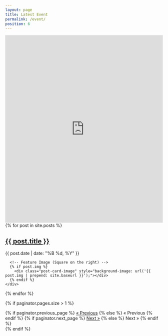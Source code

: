 ```yaml
---
layout: page
title: Latest Event
permalink: /event/
position: 6
---
```


<iframe src="https://calendar.google.com/calendar/embed?src=e5437755aa56250df01f979fd86e6617caedcc076d427bd5a1b004e30bdc48dd%40group.calendar.google.com&ctz=Asia%2FShanghai" 
        style="border: 0" 
        width="100%" 
        height="600" 
        frameborder="0" 
        scrolling="no"></iframe>
<!-- <iframe src="https://calendar.google.com/calendar/embed?src=e5437755aa56250df01f979fd86e6617caedcc076d427bd5a1b004e30bdc48dd%40group.calendar.google.com&ctz=Asia%2FShanghai" style="border: 0" width="800" height="600" frameborder="0" scrolling="no"></iframe> -->

<div class="post-cards">
  {% for post in site.posts %}
    <div class="post-card">
      <!-- Post Content -->
      <div class="post-card-content">
        <h2 class="post-card-title">
          <a href="{{ post.url | prepend: site.baseurl }}">{{ post.title }}</a>
        </h2>
        <!-- <p class="post-card-excerpt">
          {{ post.excerpt | strip_html | truncatewords: 20 }}
        </p> -->
        <p class="post-card-meta"> {{ post.date | date: "%B %d, %Y" }}</p>
      </div>

      <!-- Feature Image (Square on the right) -->
      {% if post.img %}
        <div class="post-card-image" style="background-image: url('{{ post.img | prepend: site.baseurl }}');"></div>
      {% endif %}
    </div>
  {% endfor %}
</div>

<!-- Pagination (if applicable) -->
{% if paginator.pages.size > 1 %}
  <div class="pagination">
    <span class="previous">
      {% if paginator.previous_page %}
        <a href="{{ paginator.previous_page_path | prepend: site.baseurl }}">&laquo; Previous</a>
      {% else %}
        <span class="disabled">&laquo; Previous</span>
      {% endif %}
    </span>
    <span class="next">
      {% if paginator.next_page %}
        <a href="{{ paginator.next_page_path | prepend: site.baseurl }}">Next &raquo;</a>
      {% else %}
        <span class="disabled">Next &raquo;</span>
      {% endif %}
    </span>
  </div>
{% endif %}
